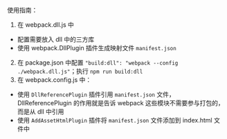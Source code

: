 使用指南：

1. 在 webpack.dll.js 中

- 配置需要放入 dll 中的三方库
- 使用 webpack.DllPlugin 插件生成映射文件 `manifest.json`

2. 在 package.json 中配置 `"build:dll": "webpack --config ./webpack.dll.js"`；执行 `npm run build:dll`
3. 在 webpack.config.js 中：

- 使用 `DllReferencePlugin` 插件引用 `manifest.json` 文件，DllReferencePlugin 的作用就是告诉 webpack 这些模块不需要参与打包的，而是从 dll 中引用
- 使用 `AddAssetHtmlPlugin` 插件将 `manifest.json` 文件添加到 index.html 文件中
